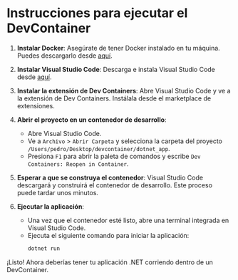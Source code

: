 # Instrucciones para ejecutar el DevContainer

1. **Instalar Docker**: Asegúrate de tener Docker instalado en tu máquina. Puedes descargarlo desde [aquí](https://www.docker.com/products/docker-desktop).

2. **Instalar Visual Studio Code**: Descarga e instala Visual Studio Code desde [aquí](https://code.visualstudio.com/).

3. **Instalar la extensión de Dev Containers**: Abre Visual Studio Code y ve a la extensión de Dev Containers. Instálala desde el marketplace de extensiones.

4. **Abrir el proyecto en un contenedor de desarrollo**:

   - Abre Visual Studio Code.
   - Ve a `Archivo` > `Abrir Carpeta` y selecciona la carpeta del proyecto `/Users/pedro/Desktop/devcontainer/dotnet_app`.
   - Presiona `F1` para abrir la paleta de comandos y escribe `Dev Containers: Reopen in Container`.

5. **Esperar a que se construya el contenedor**: Visual Studio Code descargará y construirá el contenedor de desarrollo. Este proceso puede tardar unos minutos.

6. **Ejecutar la aplicación**:
   - Una vez que el contenedor esté listo, abre una terminal integrada en Visual Studio Code.
   - Ejecuta el siguiente comando para iniciar la aplicación:
     ```sh
     dotnet run
     ```

¡Listo! Ahora deberías tener tu aplicación .NET corriendo dentro de un DevContainer.
